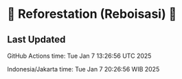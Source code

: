 
# 🌳 Reforestation (Reboisasi) 🌲

## Last Updated

GitHub Actions time: Tue Jan  7 13:26:56 UTC 2025

Indonesia/Jakarta time: Tue Jan  7 20:26:56 WIB 2025
